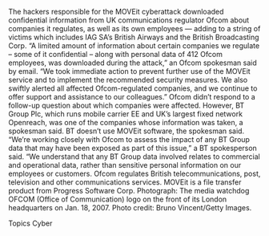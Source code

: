 The hackers responsible for the MOVEit cyberattack downloaded confidential information from UK communications regulator Ofcom about companies it regulates, as well as its own employees — adding to a string of victims which includes IAG SA’s British Airways and the British Broadcasting Corp.
“A limited amount of information about certain companies we regulate – some of it confidential – along with personal data of 412 Ofcom employees, was downloaded during the attack,” an Ofcom spokesman said by email. “We took immediate action to prevent further use of the MOVEit service and to implement the recommended security measures. We also swiftly alerted all affected Ofcom-regulated companies, and we continue to offer support and assistance to our colleagues.”
Ofcom didn’t respond to a follow-up question about which companies were affected. However, BT Group Plc, which runs mobile carrier EE and UK’s largest fixed network Openreach, was one of the companies whose information was taken, a spokesman said.
BT doesn’t use MOVEit software, the spokesman said.
“We’re working closely with Ofcom to assess the impact of any BT Group data that may have been exposed as part of this issue,” a BT spokesperson said. “We understand that any BT Group data involved relates to commercial and operational data, rather than sensitive personal information on our employees or customers.
Ofcom regulates British telecommunications, post, television and other communications services. MOVEit is a file transfer product from Progress Software Corp.
Photograph: The media watchdog OFCOM (Office of Communication) logo on the front of its London headquarters on Jan. 18, 2007. Photo credit: Bruno Vincent/Getty Images.

Topics
Cyber
